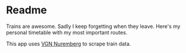 # Readme

Trains are awesome. Sadly I keep forgetting when they leave.
Here's my personal timetable with my most important routes.

This app uses [VGN Nuremberg](http://www.vgn.de/komfortauskunft/auskunft/) to scrape train data.
